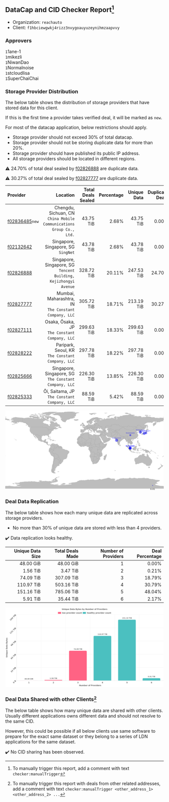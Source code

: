 ## DataCap and CID Checker Report[^1]
 - Organization: `reachauto`
 - Client: `f1hbciewgwkj4rizz3nvygoauyuzeynihmzaapvvy`
### Approvers
`1`1ane-1<br/>`1`mikezli<br/>`1`NiwanDao<br/>`1`Normalnoise<br/>`1`stcloudlisa<br/>`1`SuperChaiChai


### Storage Provider Distribution
The below table shows the distribution of storage providers that have stored data for this client.

If this is the first time a provider takes verified deal, it will be marked as `new`.

For most of the datacap application, below restrictions should apply.
 - Storage provider should not exceed 30% of total datacap.
 - Storage provider should not be storing duplicate data for more than 20%.
 - Storage provider should have published its public IP address.
 - All storage providers should be located in different regions.

⚠️ 24.70% of total deal sealed by [f02826888](https://filfox.info/en/address/f02826888) are duplicate data.

⚠️ 30.27% of total deal sealed by [f02827777](https://filfox.info/en/address/f02827777) are duplicate data.

| Provider                                                    |                                                               Location | Total Deals Sealed | Percentage | Unique Data | Duplicate Deals |
| :---------------------------------------------------------- | ---------------------------------------------------------------------: | -----------------: | ---------: | ----------: | --------------: |
| [f02836485](https://filfox.info/en/address/f02836485)`new`  | Chengdu, Sichuan, CN<br/>`China Mobile Communications Group Co., Ltd.` |          43.75 TiB |      2.68% |   43.75 TiB |           0.00% |
| [f02132642](https://filfox.info/en/address/f02132642)       |                                 Singapore, Singapore, SG<br/>`SingNet` |          43.78 TiB |      2.68% |   43.78 TiB |           0.00% |
| [f02826888](https://filfox.info/en/address/f02826888)       |    Singapore, Singapore, SG<br/>`Tencent Building, Kejizhongyi Avenue` |         328.72 TiB |     20.11% |  247.53 TiB |          24.70% |
| [f02827777](https://filfox.info/en/address/f02827777)       |                Mumbai, Maharashtra, IN<br/>`The Constant Company, LLC` |         305.72 TiB |     18.71% |  213.19 TiB |          30.27% |
| [f02827111](https://filfox.info/en/address/f02827111)       |                       Osaka, Ōsaka, JP<br/>`The Constant Company, LLC` |         299.63 TiB |     18.33% |  299.63 TiB |           0.00% |
| [f02828222](https://filfox.info/en/address/f02828222)       |                    Paripark, Seoul, KR<br/>`The Constant Company, LLC` |         297.78 TiB |     18.22% |  297.78 TiB |           0.00% |
| [f02825666](https://filfox.info/en/address/f02825666)       |               Singapore, Singapore, SG<br/>`The Constant Company, LLC` |         226.30 TiB |     13.85% |  226.30 TiB |           0.00% |
| [f02825333](https://filfox.info/en/address/f02825333)       |                        Ōi, Saitama, JP<br/>`The Constant Company, LLC` |          88.59 TiB |      5.42% |   88.59 TiB |           0.00% |

<img src="https://raw.githubusercontent.com/data-preservation-programs/filplus-checker-assets/main/filecoin-project/filecoin-plus-large-datasets/issues/1889/1705839158811.png"/>

### Deal Data Replication
The below table shows how each many unique data are replicated across storage providers.

- No more than 30% of unique data are stored with less than 4 providers.

✔️ Data replication looks healthy.

| Unique Data Size | Total Deals Made | Number of Providers | Deal Percentage |
| ---------------: | ---------------: | ------------------: | --------------: |
|        48.00 GiB |        48.00 GiB |                   1 |           0.00% |
|         1.56 TiB |         3.47 TiB |                   2 |           0.21% |
|        74.09 TiB |       307.09 TiB |                   3 |          18.79% |
|       110.97 TiB |       503.16 TiB |                   4 |          30.79% |
|       151.16 TiB |       785.06 TiB |                   5 |          48.04% |
|         5.91 TiB |        35.44 TiB |                   6 |           2.17% |

<img src="https://raw.githubusercontent.com/data-preservation-programs/filplus-checker-assets/main/filecoin-project/filecoin-plus-large-datasets/issues/1889/1705839159387.png"/>

### Deal Data Shared with other Clients[^3]
The below table shows how many unique data are shared with other clients.
Usually different applications owns different data and should not resolve to the same CID.

However, this could be possible if all below clients use same software to prepare for the exact same dataset or they belong to a series of LDN applications for the same dataset.

✔️ No CID sharing has been observed.

[^1]: To manually trigger this report, add a comment with text `checker:manualTrigger`

[^2]: Deals from those addresses are combined into this report as they are specified with `checker:manualTrigger`

[^3]: To manually trigger this report with deals from other related addresses, add a comment with text `checker:manualTrigger <other_address_1> <other_address_2> ...`

